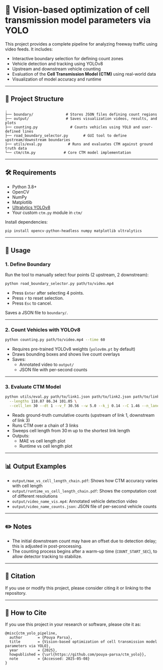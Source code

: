# 🚦 Vision-based optimization of cell transmission model parameters via YOLO

This project provides a complete pipeline for analyzing freeway traffic using video feeds. It includes:
- Interactive boundary selection for defining count zones
- Vehicle detection and tracking using YOLOv8
- Upstream and downstream vehicle counting
- Evaluation of the **Cell Transmission Model (CTM)** using real-world data
- Visualization of model accuracy and runtime

---

## 📁 Project Structure

```
.
├── boundary/               # Stores JSON files defining count regions
├── output/                 # Saves visualization videos, results, and plots
├── counting.py               # Counts vehicles using YOLO and user-defined lines
├── road_boundary_selector.py       # GUI tool to define upstream/downstream boundaries
├── utils/eval.py            # Runs and evaluates CTM against ground truth data
└── ctm/ctm.py             # Core CTM model implementation
```

---

## 🛠️ Requirements

- Python 3.8+
- OpenCV
- NumPy
- Matplotlib
- [Ultralytics YOLOv8](https://docs.ultralytics.com/)
- Your custom `ctm.py` module in `ctm/`

Install dependencies:
```bash
pip install opencv-python-headless numpy matplotlib ultralytics
```

---

## 🎯 Usage

### 1. Define Boundary

Run the tool to manually select four points (2 upstream, 2 downstream):

```bash
python road_boundary_selector.py path/to/video.mp4
```

- Press `Enter` after selecting 4 points.
- Press `r` to reset selection.
- Press `Esc` to cancel.

Saves a JSON file to `boundary/`.

---

### 2. Count Vehicles with YOLOv8

```bash
python counting.py path/to/video.mp4 --time 60
```

- Requires pre-trained YOLOv8 weights (`yolov8m.pt` by default)
- Draws bounding boxes and shows live count overlays
- Saves:
  - Annotated video to `output/`
  - JSON file with per-second counts

---

### 3. Evaluate CTM Model

```bash
python utils/eval.py path/to/link1.json path/to/link2.json path/to/link3.json \
  --lengths 118.87 86.34 101.05 \
  --cell_len 30 --dt 1 --v_f 30.56 --w 5.0 --k_j 0.14 --C 1.46 --n_lanes 4
```

- Reads ground-truth cumulative counts (upstream of link 1, downstream of link 3)
- Runs CTM over a chain of 3 links
- Sweeps cell length from 30 m up to the shortest link length
- Outputs:
  - MAE vs cell length plot
  - Runtime vs cell length plot

---

## 📊 Output Examples

- `output/mae_vs_cell_length_chain.pdf`: Shows how CTM accuracy varies with cell length
- `output/runtime_vs_cell_length_chain.pdf`: Shows the computation cost of different resolutions
- `output/video_name_vis.mp4`: Annotated vehicle detection video
- `output/video_name_counts.json`: JSON file of per-second vehicle counts

---

## ✏️ Notes

- The initial downstream count may have an offset due to detection delay; this is adjusted in post-processing.
- The counting process begins after a warm-up time (`COUNT_START_SEC`), to allow detector tracking to stabilize.

---

## 📎 Citation

If you use or modify this project, please consider citing it or linking to the repository.


---

## 📌 How to Cite

If you use this project in your research or software, please cite it as:

```
@misc{ctm_yolo_pipeline,
  author       = {Pouya Parsa},
  title        = {Vision-based optimization of cell transmission model parameters via YOLO},
  year         = {2025},
  howpublished = {\url{https://github.com/pouya-parsa/ctm_yolo}},
  note         = {Accessed: 2025-05-08}
}
```
